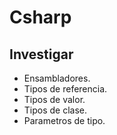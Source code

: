 # Csharp

## Investigar
- Ensambladores.
- Tipos de referencia.
- Tipos de valor.
- Tipos de clase.
- Parametros de tipo.
